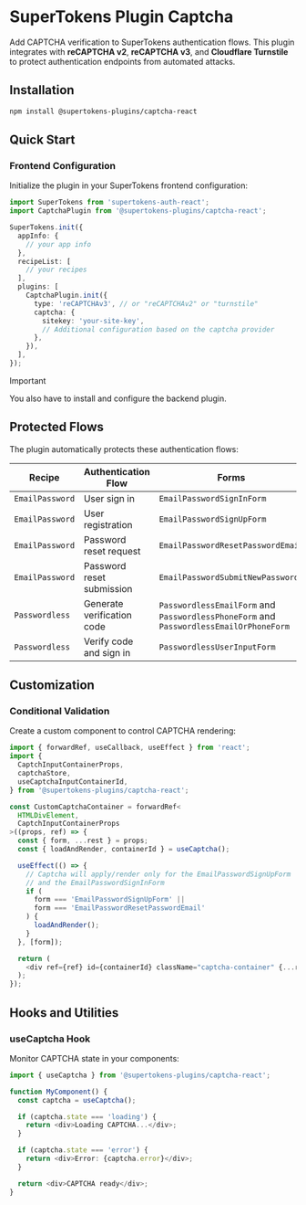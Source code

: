 # SuperTokens Plugin Captcha

Add CAPTCHA verification to SuperTokens authentication flows.
This plugin integrates with **reCAPTCHA v2**, **reCAPTCHA v3**, and **Cloudflare Turnstile** to protect authentication endpoints from automated attacks.

## Installation

```bash
npm install @supertokens-plugins/captcha-react
```

## Quick Start

### Frontend Configuration

Initialize the plugin in your SuperTokens frontend configuration:

```typescript
import SuperTokens from 'supertokens-auth-react';
import CaptchaPlugin from '@supertokens-plugins/captcha-react';

SuperTokens.init({
  appInfo: {
    // your app info
  },
  recipeList: [
    // your recipes
  ],
  plugins: [
    CaptchaPlugin.init({
      type: 'reCAPTCHAv3', // or "reCAPTCHAv2" or "turnstile"
      captcha: {
        sitekey: 'your-site-key',
        // Additional configuration based on the captcha provider
      },
    }),
  ],
});
```

> [!IMPORTANT]  
> You also have to install and configure the backend plugin.

## Protected Flows

The plugin automatically protects these authentication flows:

| Recipe          | Authentication Flow        | Forms                                                                                  | Pre-API Hook Action         |
| --------------- | -------------------------- | -------------------------------------------------------------------------------------- | --------------------------- |
| `EmailPassword` | User sign in               | `EmailPasswordSignInForm`                                                              | `EMAIL_PASSWORD_SIGN_IN`    |
| `EmailPassword` | User registration          | `EmailPasswordSignUpForm`                                                              | `EMAIL_PASSWORD_SIGN_UP`    |
| `EmailPassword` | Password reset request     | `EmailPasswordResetPasswordEmail`                                                      | `SEND_RESET_PASSWORD_EMAIL` |
| `EmailPassword` | Password reset submission  | `EmailPasswordSubmitNewPassword`                                                       | `SUBMIT_NEW_PASSWORD`       |
| `Passwordless`  | Generate verification code | `PasswordlessEmailForm` and `PasswordlessPhoneForm` and `PasswordlessEmailOrPhoneForm` | `PASSWORDLESS_CREATE_CODE`  |
| `Passwordless`  | Verify code and sign in    | `PasswordlessUserInputForm`                                                            | `PASSWORDLESS_CONSUME_CODE` |

## Customization

### Conditional Validation

Create a custom component to control CAPTCHA rendering:

```typescript
import { forwardRef, useCallback, useEffect } from 'react';
import {
  CaptchInputContainerProps,
  captchaStore,
  useCaptchaInputContainerId,
} from '@supertokens-plugins/captcha-react';

const CustomCaptchaContainer = forwardRef<
  HTMLDivElement,
  CaptchInputContainerProps
>((props, ref) => {
  const { form, ...rest } = props;
  const { loadAndRender, containerId } = useCaptcha();

  useEffect(() => {
    // Captcha will apply/render only for the EmailPasswordSignUpForm
    // and the EmailPasswordSignInForm
    if (
      form === 'EmailPasswordSignUpForm' ||
      form === 'EmailPasswordResetPasswordEmail'
    ) {
      loadAndRender();
    }
  }, [form]);

  return (
    <div ref={ref} id={containerId} className="captcha-container" {...rest} />
  );
});
```

## Hooks and Utilities

### useCaptcha Hook

Monitor CAPTCHA state in your components:

```typescript
import { useCaptcha } from '@supertokens-plugins/captcha-react';

function MyComponent() {
  const captcha = useCaptcha();

  if (captcha.state === 'loading') {
    return <div>Loading CAPTCHA...</div>;
  }

  if (captcha.state === 'error') {
    return <div>Error: {captcha.error}</div>;
  }

  return <div>CAPTCHA ready</div>;
}
```
